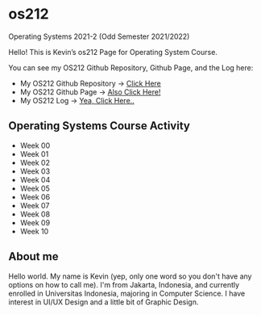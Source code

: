 # os212
 Operating Systems 2021-2 (Odd Semester 2021/2022)
 
 Hello! This is Kevin’s os212 Page for Operating System Course.

You can see my OS212 Github Repository, Github Page, and the Log here:
* My OS212 Github Repository -> [Click Here](https://github.com/vnctkevin/os212)
* My OS212 Github Page -> [Also Click Here!](https://vnctkevin.github.io/os212)
* My OS212 Log -> [Yea, Click Here..](https://vnctkevin.github.io/os212/TXT/mylog.txt)

## Operating Systems Course Activity
* Week 00
* Week 01
* Week 02
* Week 03
* Week 04
* Week 05
* Week 06
* Week 07
* Week 08
* Week 09
* Week 10


## About me
Hello world. My name is Kevin (yep, only one word so you don't have any options on how to call me). I'm from Jakarta, Indonesia, and currently enrolled in Universitas Indonesia, majoring in Computer Science. I have interest in UI/UX Design and a little bit of Graphic Design.

